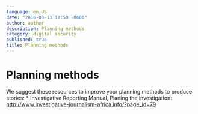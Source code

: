 ```yaml
---
language: en_US
date: "2016-03-13 12:50 -0600"
author: author
description: Planning methods
category: digital security
published: true
title: Planning methods
---
```


# Planning methods

We suggest these resources to improve your planning methods to produce stories: * Investigative Reporting Manual, Planing the investigation: http://www.investigative-journalism-africa.info/?page_id=79